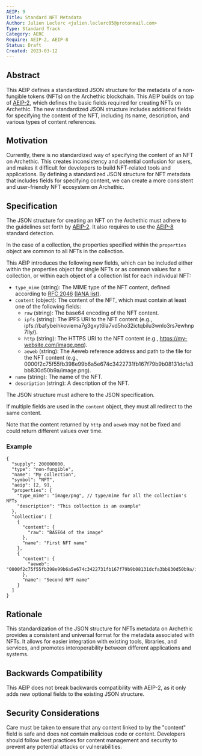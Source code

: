 ```yaml
---
AEIP: 9
Title: Standard NFT Metadata
Author: Julien Leclerc <julien.leclerc05@protonmail.com>
Type: Standard Track
Category: AERC
Require: AEIP-2, AEIP-8
Status: Draft
Created: 2023-03-12
---
```


## Abstract
This AEIP defines a standardized JSON structure for the metadata of a non-fungible tokens (NFTs) on the Archethic blockchain. This AEIP builds on top of [AEIP-2](https://github.com/archethic-foundation/aeip/blob/main/AEIP-2.md), which defines the basic fields required for creating NFTs on Archethic. The new standardized JSON structure includes additional fields for specifying the content of the NFT, including its name, description, and various types of content references.

## Motivation
Currently, there is no standardized way of specifying the content of an NFT on Archethic. This creates inconsistency and potential confusion for users, and makes it difficult for developers to build NFT-related tools and applications. By defining a standardized JSON structure for NFT metadata that includes fields for specifying content, we can create a more consistent and user-friendly NFT ecosystem on Archethic.

## Specification
The JSON structure for creating an NFT on the Archethic must adhere to the guidelines set forth by [AEIP-2](https://github.com/archethic-foundation/aeip/blob/main/AEIP-2.md). It also requires to use the [AEIP-8](https://github.com/archethic-foundation/aeip/blob/main/AEIP-8.md) standard detection.

In the case of a collection, the properties specified within the `properties` object are common to all NFTs in the collection.

This AEIP introduces the following new fields, which can be included either within the properties object for single NFTs or as common values for a collection, or within each object of a collection list for each individual NFT:

- `type_mime` (string): The MIME type of the NFT content, defined according to [RFC 2046](https://www.rfc-editor.org/rfc/rfc2046) [(IANA list)](https://www.iana.org/assignments/media-types/media-types.xhtml).
- `content` (object): The content of the NFT, which must contain at least one of the following fields:
  - `raw` (string): The base64 encoding of the NFT content.
  - `ipfs` (string): The IPFS URI to the NFT content (e.g., ipfs://bafybeihkoviema7g3gxyt6la7vd5ho32ictqbilu3wnlo3rs7ewhnp7lly/).
  - `http` (string): The HTTPS URI to the NFT content (e.g., https://my-website.com/image.png).
  - `aeweb` (string): The Aeweb reference address and path to the file for the NFT content (e.g., 0000f2c75f55fb398e99b6a5e674c3422731fb167f79b9b08131dcfa3bb830d50b9a/image.png).
- `name` (string): The name of the NFT.
- `description` (string): A description of the NFT.

The JSON structure must adhere to the JSON specification. 

If multiple fields are used in the `content` object, they must all redirect to the same content.

Note that the content returned by `http` and `aeweb` may not be fixed and could return different values over time.

### Example
```jsonc
{
  "supply": 200000000,
  "type": "non-fungible",
  "name": "My collection",
  "symbol": "NFT",
  "aeip": [2, 9],
  "properties": {
    "type_mime": "image/png", // type/mime for all the collection's NFTs
    "description": "This collection is an example"
  },
  "collection": [
    {
      "content": {
        "raw": "BASE64 of the image"
      },
      "name": "First NFT name"
    },
    {
      "content": {
        "aeweb": "0000f2c75f55fb398e99b6a5e674c3422731fb167f79b9b08131dcfa3bb830d50b9a/image.png"
      },
      "name": "Second NFT name"
    }
  ]
}
```

## Rationale
This standardization of the JSON structure for NFTs metadata on Archethic provides a consistent and universal format for the metadata associated with NFTs. It allows for easier integration with existing tools, libraries, and services, and promotes interoperability between different applications and systems.

## Backwards Compatibility
This AEIP does not break backwards compatibility with AEIP-2, as it only adds new optional fields to the existing JSON structure.

## Security Considerations
Care must be taken to ensure that any content linked to by the "content" field is safe and does not contain malicious code or content. Developers should follow best practices for content management and security to prevent any potential attacks or vulnerabilities.
